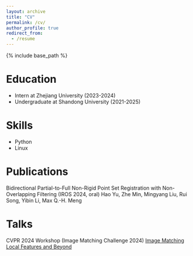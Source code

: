 ```yaml
---
layout: archive
title: "CV"
permalink: /cv/
author_profile: true
redirect_from:
  - /resume
---
```


{% include base_path %}

Education
======
* Intern at Zhejiang University (2023-2024) 
* Undergraduate at Shandong University (2021-2025)

  
Skills
======
* Python
* Linux

Publications
======
Bidirectional Partial-to-Full Non-Rigid Point Set Registration with Non-Overlapping Filtering (IROS 2024, oral) Hao Yu, Zhe Min, Mingyang Liu, Rui Song, Yibin Li, Max Q.-H. Meng

Talks
======
CVPR 2024 Workshop (Image Matching Challenge 2024) [Image Matching Local Features and Beyond](https://www.youtube.com/watch?v=KG-_i12fU_A&t=14701s)
  
